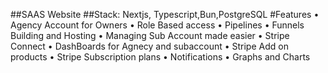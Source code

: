 ##SAAS Website
##Stack: Nextjs, Typescript,Bun,PostgreSQL
 #Features
• Agency Account for Owners
• Role Based access
• Pipelines
• Funnels Building and Hosting
• Managing Sub Account made easier
• Stripe Connect
• DashBoards for Agnecy and subaccount
• Stripe Add on products
• Stripe Subscription plans
• Notifications
• Graphs and Charts
